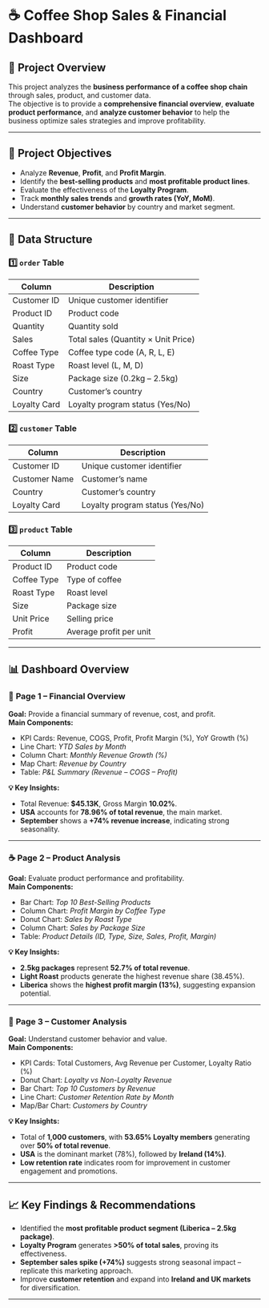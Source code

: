# ☕ Coffee Shop Sales & Financial Dashboard

## 📘 Project Overview
This project analyzes the **business performance of a coffee shop chain** through sales, product, and customer data.  
The objective is to provide a **comprehensive financial overview**, **evaluate product performance**, and **analyze customer behavior** to help the business optimize sales strategies and improve profitability.

---

## 🎯 Project Objectives
- Analyze **Revenue**, **Profit**, and **Profit Margin**.  
- Identify the **best-selling products** and **most profitable product lines**.  
- Evaluate the effectiveness of the **Loyalty Program**.  
- Track **monthly sales trends** and **growth rates (YoY, MoM)**.  
- Understand **customer behavior** by country and market segment.

---

## 🧩 Data Structure

### 1️⃣ `order` Table
| Column | Description |
|---------|--------------|
| Customer ID | Unique customer identifier |
| Product ID | Product code |
| Quantity | Quantity sold |
| Sales | Total sales (Quantity × Unit Price) |
| Coffee Type | Coffee type code (A, R, L, E) |
| Roast Type | Roast level (L, M, D) |
| Size | Package size (0.2kg – 2.5kg) |
| Country | Customer’s country |
| Loyalty Card | Loyalty program status (Yes/No) |

### 2️⃣ `customer` Table
| Column | Description |
|---------|--------------|
| Customer ID | Unique customer identifier |
| Customer Name | Customer’s name |
| Country | Customer’s country |
| Loyalty Card | Loyalty program status (Yes/No) |

### 3️⃣ `product` Table
| Column | Description |
|---------|--------------|
| Product ID | Product code |
| Coffee Type | Type of coffee |
| Roast Type | Roast level |
| Size | Package size |
| Unit Price | Selling price |
| Profit | Average profit per unit |

---

## 📊 Dashboard Overview

### 🏦 **Page 1 – Financial Overview**
**Goal:** Provide a financial summary of revenue, cost, and profit.  
**Main Components:**
- KPI Cards: Revenue, COGS, Profit, Profit Margin (%), YoY Growth (%)
- Line Chart: *YTD Sales by Month*
- Column Chart: *Monthly Revenue Growth (%)*
- Map Chart: *Revenue by Country*
- Table: *P&L Summary (Revenue – COGS – Profit)*

**💡 Key Insights:**
- Total Revenue: **$45.13K**, Gross Margin **10.02%**.  
- **USA** accounts for **78.96% of total revenue**, the main market.  
- **September** shows a **+74% revenue increase**, indicating strong seasonality.

---

### ☕ **Page 2 – Product Analysis**
**Goal:** Evaluate product performance and profitability.  
**Main Components:**
- Bar Chart: *Top 10 Best-Selling Products*
- Column Chart: *Profit Margin by Coffee Type*
- Donut Chart: *Sales by Roast Type*
- Column Chart: *Sales by Package Size*
- Table: *Product Details (ID, Type, Size, Sales, Profit, Margin)*

**💡 Key Insights:**
- **2.5kg packages** represent **52.7% of total revenue**.  
- **Light Roast** products generate the highest revenue share (38.45%).  
- **Liberica** shows the **highest profit margin (13%)**, suggesting expansion potential.

---

### 👥 **Page 3 – Customer Analysis**
**Goal:** Understand customer behavior and value.  
**Main Components:**
- KPI Cards: Total Customers, Avg Revenue per Customer, Loyalty Ratio (%)
- Donut Chart: *Loyalty vs Non-Loyalty Revenue*
- Bar Chart: *Top 10 Customers by Revenue*
- Line Chart: *Customer Retention Rate by Month*
- Map/Bar Chart: *Customers by Country*

**💡 Key Insights:**
- Total of **1,000 customers**, with **53.65% Loyalty members** generating over **50% of total revenue**.  
- **USA** is the dominant market (78%), followed by **Ireland (14%)**.  
- **Low retention rate** indicates room for improvement in customer engagement and promotions.

---

## 📈 Key Findings & Recommendations
- Identified the **most profitable product segment (Liberica – 2.5kg package)**.  
- **Loyalty Program** generates **>50% of total sales**, proving its effectiveness.  
- **September sales spike (+74%)** suggests strong seasonal impact – replicate this marketing approach.  
- Improve **customer retention** and expand into **Ireland and UK markets** for diversification.

---